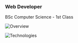 ### Web Developer
BSc Computer Science - 1st Class

![Overview](https://github-readme-stats.vercel.app/api?username=DanielPitfield&show_icons=true&theme=radical&border_radius=10&hide_border=true&text_bold=false&hide_rank=true&card_width=300&custom_title=Overview)

![Technologies](https://github-readme-stats.vercel.app/api/top-langs/?username=DanielPitfield&layout=compact&show_icons=true&theme=radical&border_radius=10&hide_border=true&text_bold=false&card_width=300&custom_title=Technologies)
